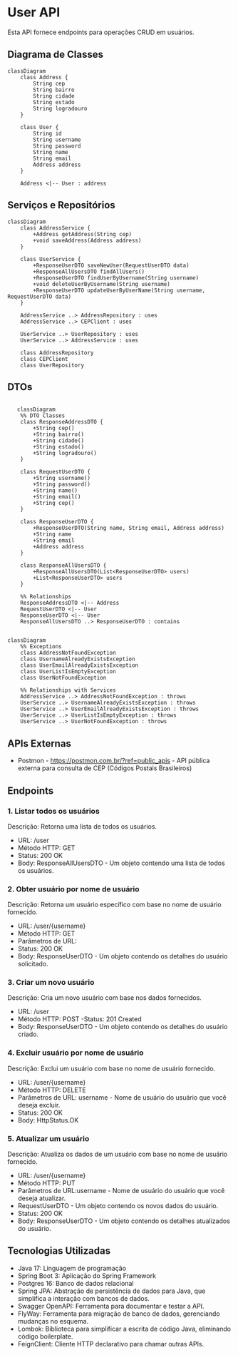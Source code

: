 # User API 
Esta API fornece endpoints para operações CRUD em usuários.

## Diagrama de Classes
```mermaid
classDiagram
    class Address {
        String cep
        String bairro
        String cidade
        String estado
        String logradouro
    }

    class User {
        String id
        String username
        String password
        String name
        String email
        Address address
    }

    Address <|-- User : address
```
## Serviços e Repositórios
```mermaid
classDiagram
    class AddressService {
        +Address getAddress(String cep)
        +void saveAddress(Address address)
    }

    class UserService {
        +ResponseUserDTO saveNewUser(RequestUserDTO data)
        +ResponseAllUsersDTO findAllUsers()
        +ResponseUserDTO findUserByUsername(String username)
        +void deleteUserByUsername(String username)
        +ResponseUserDTO updateUserByUserName(String username, RequestUserDTO data)
    }

    AddressService ..> AddressRepository : uses
    AddressService ..> CEPClient : uses

    UserService ..> UserRepository : uses
    UserService ..> AddressService : uses

    class AddressRepository
    class CEPClient
    class UserRepository

```
## DTOs

```mermaid

   classDiagram
    %% DTO Classes
    class ResponseAddressDTO {
        +String cep()
        +String bairro()
        +String cidade()
        +String estado()
        +String logradouro()
    }

    class RequestUserDTO {
        +String username()
        +String password()
        +String name()
        +String email()
        +String cep()
    }

    class ResponseUserDTO {
        +ResponseUserDTO(String name, String email, Address address)
        +String name
        +String email
        +Address address
    }

    class ResponseAllUsersDTO {
        +ResponseAllUsersDTO(List<ResponseUserDTO> users)
        +List<ResponseUserDTO> users
    }

    %% Relationships
    ResponseAddressDTO <|-- Address
    RequestUserDTO <|-- User
    ResponseUserDTO <|-- User
    ResponseAllUsersDTO ..> ResponseUserDTO : contains


```

```mermaid
classDiagram
    %% Exceptions
    class AddressNotFoundException
    class UsernameAlreadyExistsException
    class UserEmailAlreadyExistsException
    class UserListIsEmptyException
    class UserNotFoundException

    %% Relationships with Services
    AddressService ..> AddressNotFoundException : throws
    UserService ..> UsernameAlreadyExistsException : throws
    UserService ..> UserEmailAlreadyExistsException : throws
    UserService ..> UserListIsEmptyException : throws
    UserService ..> UserNotFoundException : throws

```
## APIs Externas
- Postmon - https://postmon.com.br/?ref=public_apis - API pública externa para consulta de CEP (Códigos Postais Brasileiros)

## Endpoints

### 1. Listar todos os usuários
Descrição: Retorna uma lista de todos os usuários.

- URL: /user
- Método HTTP: GET
- Status: 200 OK
- Body: ResponseAllUsersDTO - Um objeto contendo uma lista de todos os usuários.
### 2. Obter usuário por nome de usuário
Descrição: Retorna um usuário específico com base no nome de usuário fornecido.

- URL: /user/{username}
- Método HTTP: GET
- Parâmetros de URL:
- Status: 200 OK
- Body: ResponseUserDTO - Um objeto contendo os detalhes do usuário solicitado.
### 3. Criar um novo usuário
Descrição: Cria um novo usuário com base nos dados fornecidos.

- URL: /user
- Método HTTP: POST
-Status: 201 Created
- Body: ResponseUserDTO - Um objeto contendo os detalhes do usuário criado.

### 4. Excluir usuário por nome de usuário
Descrição: Exclui um usuário com base no nome de usuário fornecido.

- URL: /user/{username}
- Método HTTP: DELETE
- Parâmetros de URL: username - Nome de usuário do usuário que você deseja excluir.
- Status: 200 OK
- Body: HttpStatus.OK
### 5. Atualizar um usuário
Descrição: Atualiza os dados de um usuário com base no nome de usuário fornecido.

- URL: /user/{username}
- Método HTTP: PUT
- Parâmetros de URL:username - Nome de usuário do usuário que você deseja atualizar.
- RequestUserDTO - Um objeto contendo os novos dados do usuário.
- Status: 200 OK
- Body: ResponseUserDTO - Um objeto contendo os detalhes atualizados do usuário.

## Tecnologias Utilizadas

- Java 17: Linguagem de programação
- Spring Boot 3: Aplicação do Spring Framework
- Postgres 16: Banco de dados relacional
- Spring JPA: Abstração de persistência de dados para Java, que simplifica a interação com bancos de dados.
- Swagger OpenAPI: Ferramenta para documentar e testar a API.
- FlyWay: Ferramenta para migração de banco de dados, gerenciando mudanças no esquema.
- Lombok: Biblioteca para simplificar a escrita de código Java, eliminando código boilerplate.
- FeignClient: Cliente HTTP declarativo para chamar outras APIs.
